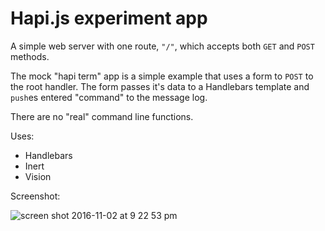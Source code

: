 # Hapi.js experiment app
A simple web server with one route, `"/"`, which accepts both `GET` and `POST` methods.

The mock "hapi term" app is a simple example that uses a form to `POST` to the root handler. The form passes it's data to a Handlebars template and `push`es entered "command" to the message log.

There are no "real" command line functions.

Uses:
- Handlebars
- Inert
- Vision

Screenshot:

![screen shot 2016-11-02 at 9 22 53 pm](https://cloud.githubusercontent.com/assets/2608893/19955896/4fa8f162-a143-11e6-9018-26f410edf80c.png)